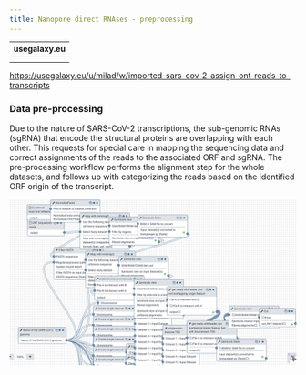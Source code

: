 ```yaml
---
title: Nanopore direct RNAses - preprocessing
---
```


| usegalaxy.eu |
|:--------:|
| <FlatShield label="workflow" message="run" href="https://usegalaxy.eu/u/milad/w/imported-sars-cov-2-assign-ont-reads-to-transcripts" alt="Galaxy workflow" /> |
| <FlatShield label="history" message="view" href="https://usegalaxy.org/u/aun1/h/covid-19-assembly" alt="Galaxy history" /> |


https://usegalaxy.eu/u/milad/w/imported-sars-cov-2-assign-ont-reads-to-transcripts

### Data pre-processing
Due to the nature of SARS-CoV-2 transcriptions, the sub-genomic RNAs (sgRNA) that encode the structural proteins are overlapping with each other. This requests for special care in mapping the sequencing data and correct assignments of the reads to the associated ORF and sgRNA. The pre-processing workflow performs the alignment step for the whole datasets, and follows up with categorizing the reads based on the identified ORF origin of the transcript.  

![A snapshot of pre-processing workflow for analyzing DRS SARS-CoV-2 data in Galaxy.](../img/preprocessing-snapshot.png)

